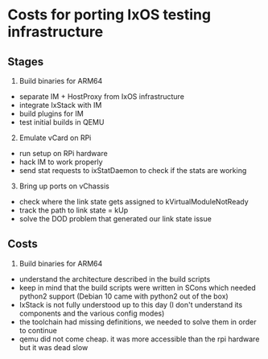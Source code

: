 # Costs for porting IxOS testing infrastructure

## Stages

1. Build binaries for ARM64
  * separate IM + HostProxy from IxOS infrastructure
  * integrate IxStack with IM
  * build plugins for IM
  * test initial builds in QEMU
2. Emulate vCard on RPi
  * run setup on RPi hardware
  * hack IM to work properly
  * send stat requests to ixStatDaemon to check if the stats are working
3. Bring up ports on vChassis
  * check where the link state gets assigned to kVirtualModuleNotReady
  * track the path to link state = kUp
  * solve the DOD problem that generated our link state issue

## Costs

1. Build binaries for ARM64
  * understand the architecture described in the build scripts
  * keep in mind that the build scripts were written in SCons which needed
  python2 support (Debian 10 came with python2 out of the box)
  * IxStack is not fully understood up to this day (I don't understand its
  components and the various config modes)
  * the toolchain had missing definitions, we needed to solve them in order to
  continue
  * qemu did not come cheap. it was more accessible than the rpi hardware but
  it was dead slow
